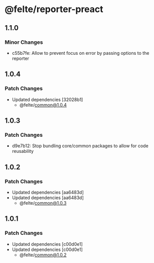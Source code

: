 # @felte/reporter-preact

## 1.1.0

### Minor Changes

- c55b7fe: Allow to prevent focus on error by passing options to the reporter

## 1.0.4

### Patch Changes

- Updated dependencies [32028b1]
  - @felte/common@1.0.4

## 1.0.3

### Patch Changes

- d9e7b12: Stop bundling core/common packages to allow for code reusability

## 1.0.2

### Patch Changes

- Updated dependencies [aa6483d]
- Updated dependencies [aa6483d]
  - @felte/common@1.0.3

## 1.0.1

### Patch Changes

- Updated dependencies [c00d0e1]
- Updated dependencies [c00d0e1]
  - @felte/common@1.0.2
